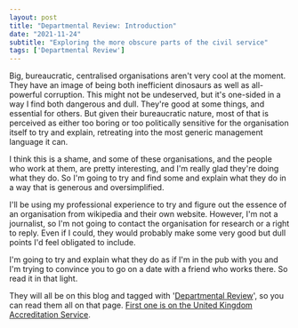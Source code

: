 ```yaml
---
layout: post
title: "Departmental Review: Introduction"
date: "2021-11-24"
subtitle: "Exploring the more obscure parts of the civil service"
tags: ['Departmental Review']
---
```


Big, bureaucratic, centralised organisations aren't very cool at the moment. They have an image of being both inefficient dinosaurs as well as all-powerful corruption. This might not be undeserved, but it's one-sided in a way I find both dangerous and dull. They're good at some things, and essential for others. But given their bureaucratic nature, most of that is perceived as either too boring or too politically sensitive for the organisation itself to try and explain, retreating into the most generic management language it can.

I think this is a shame, and some of these organisations, and the people who work at them, are pretty interesting, and I'm really glad they're doing what they do. So I'm going to try and find some and explain what they do in a way that is generous and oversimplified.

I'll be using my professional experience to try and figure out the essence of an organisation from wikipedia and their own website. However, I'm not a journalist, so I'm not going to contact the organisation for research or a right to reply. Even if I could, they would probably make some very good but dull points I'd feel obligated to include. 

I'm going to try and explain what they do as if I'm in the pub with you and I'm trying to convince you to go on a date with a friend who works there. So read it in that light.

They will all be on this blog and tagged with '[Departmental Review](/tag/departmental-review/)', so you can read them all on that page. [First one is on the United Kingdom Accreditation Service](/2021/11/25/united-kingdom-accreditation-service.html).